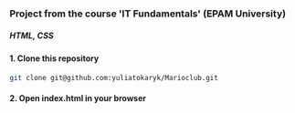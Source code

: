 ### Project from the course 'IT Fundamentals' (EPAM University)
##### HTML, CSS
#### 1. Clone this repository
```bash
git clone git@github.com:yuliatokaryk/Marioclub.git
```
#### 2. Open index.html in your browser
